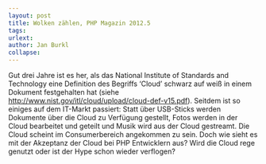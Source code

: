 ```yaml
---
layout: post
title: Wolken zählen, PHP Magazin 2012.5
tags: 
urlext: 
author: Jan Burkl
collapse: 
---
```

Gut drei Jahre ist es her, als das National Institute of Standards and Technology eine Definition des Begriffs ‘Cloud’ schwarz auf weiß in einem Dokument festgehalten hat (siehe http://www.nist.gov/itl/cloud/upload/cloud-def-v15.pdf). Seitdem ist so einiges auf dem IT-Markt passiert: Statt über USB-Sticks werden Dokumente über die Cloud zu Verfügung gestellt, Fotos werden in der Cloud bearbeitet und geteilt und Musik wird aus der Cloud gestreamt. Die Cloud scheint im Consumerbereich angekommen zu sein. 
Doch wie sieht es mit der Akzeptanz der Cloud bei PHP Entwicklern aus?  Wird die Cloud rege genutzt oder ist der Hype schon wieder verflogen? 
